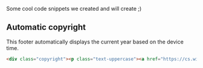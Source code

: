 <p>Some cool code snippets we created and will create ;)</p>

<h2><b>Automatic copyright</b></h2>
<p>This footer automatically displays the current year based on the device time.</p>

```html
<div class="copyright"><p class="text-uppercase"><a href="https://cs.wikipedia.org/wiki/Autorsk%C3%A9_pr%C3%A1vo" target="_blank" rel="noopener noreferrer">&copy; </a><script>document write(new Date().getFullYear())</script>Copyright holder</p></div>
```